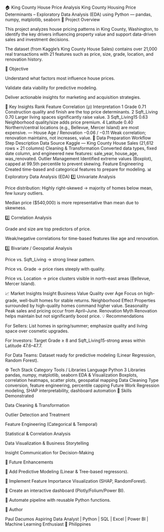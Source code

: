 🏠 King County House Price Analysis
King County Housing Price Determinants – Exploratory Data Analysis (EDA) using Python — pandas, numpy, matplotlib, seaborn
📘 Project Overview

This project analyzes house pricing patterns in King County, Washington, to identify the key drivers influencing property value and support data-driven sales and investment decisions.

The dataset (from Kaggle’s King County House Sales) contains over 21,000 real transactions with 21 features such as price, size, grade, location, and renovation history.

🎯 Objective

Understand what factors most influence house prices.

Validate data viability for predictive modeling.

Deliver actionable insights for marketing and acquisition strategies.

🧩 Key Insights
Rank	Feature	Correlation (ρ)	Interpretation
1	Grade	0.71	Construction quality and finish are the top price determinants.
2	Sqft_Living	0.70	Larger living spaces significantly raise value.
3	Sqft_Living15	0.63	Neighborhood quality/size adds price premium.
4	Latitude	0.40	Northern/central locations (e.g., Bellevue, Mercer Island) are most expensive.
—	House Age / Renovation	−0.06 / −0.11	Weak correlation; renovation maintains, not increases, value.
🔬 Data Preparation Workflow
Step	Description
Data Source	Kaggle — King County House Sales (21,612 rows × 21 columns)
Cleaning & Transformation	Converted data types, fixed date column, and engineered new features: sale_year, house_age, was_renovated.
Outlier Management	Identified extreme values (Boxplot), capped at 99.5th percentile to prevent skewing.
Feature Engineering	Created time-based and categorical features to prepare for modeling.
📊 Exploratory Data Analysis (EDA)
1️⃣ Univariate Analysis

Price distribution: Highly right-skewed → majority of homes below mean, few luxury outliers.

Median price ($540,000) is more representative than mean due to skewness.

2️⃣ Correlation Analysis

Grade and size are top predictors of price.

Weak/negative correlations for time-based features like age and renovation.

3️⃣ Bivariate / Geospatial Analysis

Price vs. Sqft_Living → strong linear pattern.

Price vs. Grade → price rises steeply with quality.

Price vs. Location → price clusters visible in north-east areas (Bellevue, Mercer Island).

📈 Market Insights
Insight	Business Value
Quality over Age	Focus on high-grade, well-built homes for stable returns.
Neighborhood Effect	Properties surrounded by high-quality homes command higher value.
Seasonality	Peak sales and pricing occur from April–June.
Renovation Myth	Renovation helps maintain but not significantly boost price.
💡 Recommendations

For Sellers: List homes in spring/summer; emphasize quality and living space over cosmetic upgrades.

For Investors: Target Grade ≥ 8 and Sqft_Living15-strong areas within Latitude 47.6–47.7.

For Data Teams: Dataset ready for predictive modeling (Linear Regression, Random Forest).

⚙️ Tech Stack
Category	Tools / Libraries
Language	Python 3
Libraries	pandas, numpy, matplotlib, seaborn
EDA & Visualization	Boxplots, correlation heatmaps, scatter plots, geospatial mapping
Data Cleaning	Type conversion, feature engineering, percentile capping
Future Work	Regression modeling, SHAP interpretability, dashboard automation
🧠 Skills Demonstrated

Data Cleaning & Transformation

Outlier Detection and Treatment

Feature Engineering (Categorical & Temporal)

Statistical & Correlation Analysis

Data Visualization & Business Storytelling

Insight Communication for Decision-Making

🚀 Future Enhancements

🔹 Add Predictive Modeling (Linear & Tree-based regressors).

🔹 Implement Feature Importance Visualization (SHAP, RandomForest).

🔹 Create an interactive dashboard (Plotly/Folium/Power BI).

🔹 Automate pipeline with reusable Python functions.

🧾 Author

Paul Dacumos
Aspiring Data Analyst | Python | SQL | Excel | Power BI | Machine Learning Enthusiast
📍 Philippines
